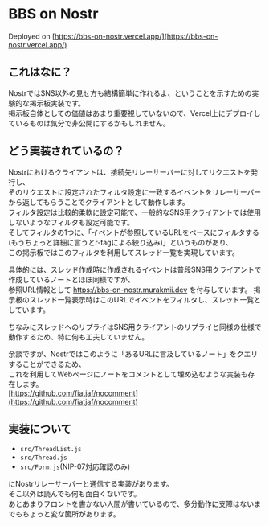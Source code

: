 # BBS on Nostr

Deployed on [https://bbs-on-nostr.vercel.app/](https://bbs-on-nostr.vercel.app/)

## これはなに？

NostrではSNS以外の見せ方も結構簡単に作れるよ、ということを示すための実験的な掲示板実装です。  
掲示板自体としての価値はあまり重要視していないので、Vercel上にデプロイしているものは気分で非公開にするかもしれません。

## どう実装されているの？

Nostrにおけるクライアントは、接続先リレーサーバーに対してリクエストを発行し、  
そのリクエストに設定されたフィルタ設定に一致するイベントをリレーサーバーから返してもらうことでクライアントとして動作します。  
フィルタ設定は比較的柔軟に設定可能で、一般的なSNS用クライアントでは使用しないようなフィルタも設定可能です。  
そしてフィルタの1つに、「イベントが参照しているURLをベースにフィルタする(もうちょっと詳細に言うとr-tagによる絞り込み)」というものがあり、  
この掲示板ではこのフィルタを利用してスレッド一覧を実現しています。  

具体的には、スレッド作成時に作成されるイベントは普段SNS用クライアントで作成しているノートとほぼ同様ですが、  
参照URL情報として https://bbs-on-nostr.murakmii.dev を付与しています。
掲示板のスレッド一覧表示時はこのURLでイベントをフィルタし、スレッド一覧としています。

ちなみにスレッドへのリプライはSNS用クライアントのリプライと同様の仕様で動作するため、特に何も工夫していません。

余談ですが、Nostrではこのように「あるURLに言及しているノート」をクエリすることができるため、  
これを利用してWebページにノートをコメントとして埋め込むような実装も存在します。  
[https://github.com/fiatjaf/nocomment](https://github.com/fiatjaf/nocomment)

## 実装について

* `src/ThreadList.js`
* `src/Thread.js`
* `src/Form.js`(NIP-07対応確認のみ)

にNostrリレーサーバーと通信する実装があります。  
そこ以外は読んでも何も面白くないです。  
あとあまりフロントを書かない人間が書いているので、多分動作に支障はないまでもちょっと変な箇所があります。